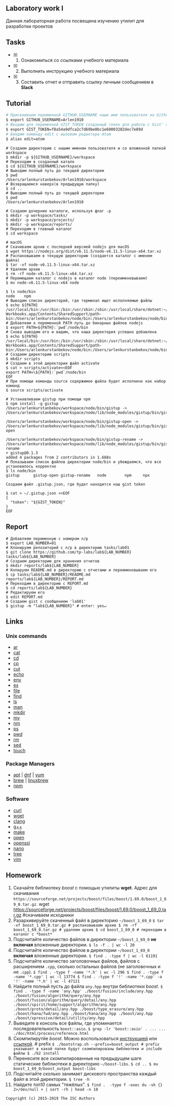 ## Laboratory work I

Данная лабораторная работа посвещена изучению утилит для разработки проектов

## Tasks

- [x] 1. Ознакомиться со ссылками учебного материала
- [x] 2. Выполнить инструкцию учебного материала
- [x] 3. Составить отчет и отправить ссылку личным сообщением в **Slack**

## Tutorial


```bash
# Присваиваем переменной GITHUB_USERNAME наше имя пользователя на Github
$ export GITHUB_USERNAME=Arlen1910
# Вводим для переменной GIST_TOKEN созданный токен для работы с Gist' ами
$ export GIST_TOKEN=f8a54a9dfca2c7d69be0bc1e60003282dec7e89d
# Биндим команду edit с вызовом редактора Atom
$ alias edit=atom

```

```ShellSession
# Создаем директорию с нашим именем пользователя и со вложенной папкой workspace
$ mkdir -p ${GITHUB_USERNAME}/workspace
# Переходим в созданный катало
$ cd ${GITHUB_USERNAME}/workspace
# Выводим полный путь до текущей директории
$ pwd
/Users/arlenkurstanbekov/Arlen1910/workspace
# Возвращаемся наверх(в предыдущую папку)
$ cd ..
# Выводим полный путь до текущей директории
$ pwd
/Users/arlenkurstanbekov/Arlen1910
```

```ShellSession
# Создаем дочерние каталоги, используя флаг -p
$ mkdir -p workspace/tasks/
$ mkdir -p workspace/projects/
$ mkdir -p workspace/reports/
# Переходим в главный каталог
$ cd workspace
```

```ShellSession
# macOS
# Скачиваем архив с последней версией nodejs для macOS
$ wget https://nodejs.org/dist/v6.11.5/node-v6.11.5-linux-x64.tar.xz
# Распаковываем в текущую директорию (создается каталог с именем файла)
$ tar -xf node-v6.11.5-linux-x64.tar.xz
# Удаляем архив
$ rm -rf node-v6.11.5-linux-x64.tar.xz
# Перемещаем каталог с nodejs в каталог node (переименовываем)
$ mv node-v6.11.5-linux-x64 node
```

```ShellSession
$ ls node/bin
node	npm
# Выводим список директорий, где терминал ищет исполняемые файлы
$ echo ${PATH}
/usr/local/bin:/usr/bin:/bin:/usr/sbin:/sbin:/usr/local/share/dotnet:~/.dotnet/tools:/Library/Frameworks/Mono.framework/Versions/Current/Commands:/Applications/Xamarin Workbooks.app/Contents/SharedSupport/path-bin:/Users/arlenkurstanbekov/node/bin:/Users/arlenkurstanbekov/node/bin
# Добавляем к переменной PATH путь до бинарных файлов nodejs
$ export PATH=${PATH}:`pwd`/node/bin
# Снова выводим его и видим, что наша директория успешно добавлена
$ echo ${PATH}
/usr/local/bin:/usr/bin:/bin:/usr/sbin:/sbin:/usr/local/share/dotnet:~/.dotnet/tools:/Library/Frameworks/Mono.framework/Versions/Current/Commands:/Applications/Xamarin Workbooks.app/Contents/SharedSupport/path-bin:/Users/arlenkurstanbekov/node/bin:/Users/arlenkurstanbekov/node/bin:/Users/arlenkurstanbekov/Arlen1910/workspace/node/bin
# Создаем директорию scripts
$ mkdir scripts
# Создаем в этой директории файл activate
$ cat > scripts/activate<<EOF
export PATH=\${PATH}:`pwd`/node/bin
EOF
# При помощи команды source содержимое файла будет исполнено как набор команд
$ source scripts/activate
```

```ShellSession
# Устанавливаем gistup при помощи npm
$ npm install -g gistup
/Users/arlenkurstanbekov/workspace/node/bin/gistup ->
/Users/arlenkurstanbekov/workspace/node/lib/node_modules/gistup/bin/gistup

/Users/arlenkurstanbekov/workspace/node/bin/gistup-open ->
/Users/arlenkurstanbekov/workspace/node/lib/node_modules/gistup/bin/gistup-open

/Users/arlenkurstanbekov/workspace/node/bin/gistup-rename ->
/Users/arlenkurstanbekov/workspace/node/lib/node_modules/gistup/bin/gistup-rename
+ gistup@0.1.3
added 4 packages from 2 contributors in 1.688s
# Показываем список файлов директории node/bin и убеждаемся, что все установилось корректно
$ ls node/bin
gistup		gistup-open	gistup-rename	node		npm		npx

Создаем файл .gistup.json, где будет находится наш gist token

$ cat > ~/.gistup.json <<EOF
{
  "token": "${GIST_TOKEN}"
}
EOF
```

## Report

```ShellSession
# Добавляем переменную с номером л/р
$ export LAB_NUMBER=01
# Клонируем репозиторий с л/р в директорию tasks/lab01
$ git clone https://github.com/tp-labs/lab${LAB_NUMBER} tasks/lab${LAB_NUMBER}
# Создаем директорию для хранения отчетов
$ mkdir reports/lab${LAB_NUMBER}
# Копируем README.md в директорию с отчетами и переименовываем его
$ cp tasks/lab${LAB_NUMBER}/README.md reports/lab${LAB_NUMBER}/REPORT.md
# Переходим в директорию с REPORT.md
$ cd reports/lab${LAB_NUMBER}
# Редактируем его
$ edit REPORT.md
# Создаем gist с сообщением 'lab01'
$ gistup -m "lab${LAB_NUMBER}" # enter: yes↵
```

## Links

### Unix commands

- [ar](https://en.wikipedia.org/wiki/Ar_(Unix))
- [cat](https://en.wikipedia.org/wiki/Cat_(Unix))
- [cd](https://en.wikipedia.org/wiki/Cd_(command))
- [cp](https://en.wikipedia.org/wiki/Cp_(Unix))
- [cut](https://en.wikipedia.org/wiki/Cut_(Unix))
- [echo](https://en.wikipedia.org/wiki/Echo_(command))
- [env](https://en.wikipedia.org/wiki/Env_(shell))
- [ex](https://en.wikipedia.org/wiki/Ex_(editor))
- [file](https://en.wikipedia.org/wiki/File_(command))
- [find](https://en.wikipedia.org/wiki/Find)
- [ls](https://en.wikipedia.org/wiki/Ls)
- [man](https://en.wikipedia.org/wiki/Man_page)
- [mkdir](https://en.wikipedia.org/wiki/Mkdir)
- [mv](https://en.wikipedia.org/wiki/Mv)
- [nm](https://en.wikipedia.org/wiki/Nm_(Unix))
- [ps](https://en.wikipedia.org/wiki/Ps_(Unix))
- [pwd](https://en.wikipedia.org/wiki/Pwd)
- [rm](https://en.wikipedia.org/wiki/Rm_(Unix))
- [sed](https://en.wikipedia.org/wiki/Sed)
- [touch](https://en.wikipedia.org/wiki/Touch_(Unix))

### Package Managers

- [apt](http://help.ubuntu.ru/wiki/apt) | [dnf](https://en.wikipedia.org/wiki/DNF_(software)) | [yum](https://fedoraproject.org/wiki/Yum/ru)
- [brew](https://brew.sh) | [linuxbrew](http://linuxbrew.sh)
- [npm](https://docs.npmjs.com)

### Software

- [curl](https://www.gitbook.com/book/bagder/everything-curl/details)
- [wget](https://www.gnu.org/software/wget/manual/wget.pdf)
- [clang](https://clang.llvm.org)
- [g++](https://gcc.gnu.org/onlinedocs/gcc-4.0.2/gcc/G_002b_002b-and-GCC.html)
- [make](https://en.wikipedia.org/wiki/Make_(software))
- [open](https://developer.apple.com/legacy/library/documentation/Darwin/Reference/ManPages/man1/open.1.html)
- [openssl](https://www.openssl.org)
- [nano](https://www.nano-editor.org)
- [tree](https://linux.die.net/man/1/tree)
- [vim](http://www.vim.org)

## Homework

1. Скачайте библиотеку *boost* с помощью утилиты **wget**. Адрес для скачивания `https://sourceforge.net/projects/boost/files/boost/1.69.0/boost_1_69_0.tar.gz`.
wget https://sourceforge.net/projects/boost/files/boost/1.69.0/boost_1_69_0.tar.gz #скачиваем исходники
2. Разархивируйте скаченный файл в директорию `~/boost_1_69_0`
`$ tar -xf boost_1_69_0.tar.gz # распаковываем архив
$ rm -rf boost_1_69_0.tar.gz # удаляем архив
$ cd boost_1_69_0 # переходим в каталог с *boost*`
3. Подсчитайте количество файлов в директории `~/boost_1_69_0` **не включая** вложенные директории.
`$ ls -f . | wc -l
20`
4. Подсчитайте количество файлов в директории `~/boost_1_69_0` **включая** вложенные директории.
`$ find . -type f | wc -l
61191`
5. Подсчитайте количество заголовочных файлов, файлов с расширением `.cpp`, сколько остальных файлов (не заголовочных и не `.cpp`).
`$ find . -type f -name '*.h' | wc -l
296
$ find . -type f -name '*.cpp' | wc -l
13774
$ find . -type f '!' -name '*.cpp' -a '!' -name '*.h' | wc -l
47121`
6. Найдите полный пусть до файла `any.hpp` внутри библиотеки *boost*.
`$ find . -type f -name 'any.hpp'
./boost/fusion/include/any.hpp
./boost/fusion/algorithm/query/any.hpp
./boost/fusion/algorithm/query/detail/any.hpp
./boost/spirit/home/support/algorithm/any.hpp
./boost/proto/detail/any.hpp
./boost/type_erasure/any.hpp
./boost/hana/fwd/any.hpp
./boost/hana/any.hpp
./boost/any.hpp
./boost/xpressive/detail/utility/any.hpp`
7. Выведите в консоль все файлы, где упоминается последовательность `boost::asio`.
`$ grep -lr 'boost::asio' .
...
...
./doc/html/process/reference.html`
8. Скомпилирутйе *boost*. Можно воспользоваться [инструкцией](https://www.boost.org/doc/libs/1_61_0/more/getting_started/unix-variants.html#or-build-custom-binaries) или [ссылкой](https://codeyarns.com/2017/01/24/how-to-build-boost-on-linux/). # prefix 
`$ ./bootstrap.sh --prefix=boost_output # prefix указывает в какой папке будут скомпилированы библиотеки и include файлы
$ ./b2 install`
9. Перенесите все скомпилированные на предыдущем шаге статические библиотеки в директорию `~/boost-libs`.
`$ cd ..
$ mv boost_1_69_0/boost_output boost-libs`
10. Подсчитайте сколько занимает дискового пространства каждый файл в этой директории.
`$ tree -h`
11. Найдите *топ10* самых "тяжёлых".
`$ find .  -type f -exec du -sh {} 2>/dev/null + | sort -rh | head -n 10`

```
Copyright (c) 2015-2019 The ISC Authors
```
